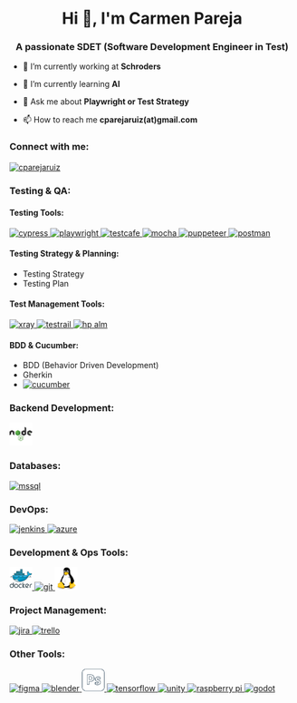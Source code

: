 <h1 align="center">Hi 👋, I'm Carmen Pareja</h1>
<h3 align="center">A passionate SDET (Software Development Engineer in Test)</h3>

- 🔭 I’m currently working at **Schroders**

- 🌱 I’m currently learning **AI**

- 💬 Ask me about **Playwright or Test Strategy**

- 📫 How to reach me **cparejaruiz(at)gmail.com**

<h3 align="left">Connect with me:</h3>
<p align="left">
<a href="https://linkedin.com/in/cparejaruiz" target="blank"><img align="center" src="https://raw.githubusercontent.com/rahuldkjain/github-profile-readme-generator/master/src/images/icons/Social/linked-in-alt.svg" alt="cparejaruiz" height="30" width="40" /></a>
</p>

<h3 align="left">Testing & QA:</h3>

<h4>Testing Tools:</h4>
<p align="left">
  <a href="https://www.cypress.io" target="_blank" rel="noreferrer">
    <img src="https://raw.githubusercontent.com/simple-icons/simple-icons/6e46ec1fc23b60c8fd0d2f2ff46db82e16dbd75f/icons/cypress.svg" alt="cypress" width="40" height="40"/>
  </a>
  <a href="https://playwright.dev/" target="_blank" rel="noreferrer">
    <img src="https://playwright.dev/img/playwright-logo.svg" alt="playwright" width="40" height="40"/>
  </a>
  <a href="https://testcafe.io/" target="_blank" rel="noreferrer">
    <img src="https://raw.githubusercontent.com/DevExpress/testcafe/master/media/testcafe-logo.svg" alt="testcafe" width="40" height="40"/>
  </a>
  <a href="https://mochajs.org" target="_blank" rel="noreferrer">
    <img src="https://www.vectorlogo.zone/logos/mochajs/mochajs-icon.svg" alt="mocha" width="40" height="40"/>
  </a>
  <a href="https://github.com/puppeteer/puppeteer" target="_blank" rel="noreferrer">
    <img src="https://www.vectorlogo.zone/logos/pptrdev/pptrdev-official.svg" alt="puppeteer" width="40" height="40"/>
  </a>
  <a href="https://postman.com" target="_blank" rel="noreferrer">
    <img src="https://www.vectorlogo.zone/logos/getpostman/getpostman-icon.svg" alt="postman" width="40" height="40"/>
  </a>
</p>

<h4>Testing Strategy & Planning:</h4>
<ul>
  <li>Testing Strategy</li>
  <li>Testing Plan</li>
</ul>

<h4>Test Management Tools:</h4>
<p align="left">
  <a href="https://www.getxray.app/" target="_blank" rel="noreferrer">
    <img src="https://assets.streamlinehq.com/image/private/w_300,h_300,ar_1/f_auto/v1/icons/5/xray-for-jira-ehlprq39608no8nw52j489.png/xray-for-jira-8c7ael4m5zn9xoplv4xzs9.png?_a=DATAdtAAZAA0" alt="xray" width="40" height="40"/>
  </a>
  <a href="https://www.testrail.com/" target="_blank" rel="noreferrer">
    <img src="https://images.sftcdn.net/images/t_app-icon-m/p/cf621780-b1a7-4fcc-a83a-ab4b48ef524a/552890671/testrail-testrail-logo-100.png" alt="testrail" width="40" height="40"/>
  </a>
  <a href="https://www.hp.com/hpinfo/newsroom/press_kits/2010/HPSoftwareUniverseBarcelona2010/HP_Application_Lifecycle_Management.pdf" target="_blank" rel="noreferrer">
    <img src="https://www.scaler.com/topics/images/hp-alm-Thumbnail-Image.webp" alt="hp alm" width="40" height="40"/>
  </a>
</p>

<h4>BDD & Cucumber:</h4>
<ul>
  <li>BDD (Behavior Driven Development)</li>
  <li>Gherkin</li>
  <li>
    <a href="https://cucumber.io/" target="_blank" rel="noreferrer">
      <img src="https://encrypted-tbn0.gstatic.com/images?q=tbn:ANd9GcQUcTovmEheRu2fTtdDcvKLgP4a91Bb8jvhCQ&s" alt="cucumber" width="40" height="40"/>
    </a>
  </li>
</ul>

<h3 align="left">Backend Development:</h3>
<p align="left">
  <a href="https://nodejs.org" target="_blank" rel="noreferrer">
    <img src="https://raw.githubusercontent.com/devicons/devicon/master/icons/nodejs/nodejs-original-wordmark.svg" alt="nodejs" width="40" height="40"/>
  </a>
</p>

<h3 align="left">Databases:</h3>
<p align="left">
  <a href="https://www.microsoft.com/en-us/sql-server" target="_blank" rel="noreferrer">
    <img src="https://www.svgrepo.com/show/303229/microsoft-sql-server-logo.svg" alt="mssql" width="40" height="40"/>
  </a>
</p>

<h3 align="left">DevOps:</h3>
<p align="left">
  <a href="https://www.jenkins.io" target="_blank" rel="noreferrer">
    <img src="https://www.vectorlogo.zone/logos/jenkins/jenkins-icon.svg" alt="jenkins" width="40" height="40"/>
  </a>
  <a href="https://azure.microsoft.com/en-in/" target="_blank" rel="noreferrer">
    <img src="https://www.vectorlogo.zone/logos/microsoft_azure/microsoft_azure-icon.svg" alt="azure" width="40" height="40"/>
  </a>
</p>

<h3 align="left">Development & Ops Tools:</h3>
<p align="left">
  <a href="https://www.docker.com/" target="_blank" rel="noreferrer">
    <img src="https://raw.githubusercontent.com/devicons/devicon/master/icons/docker/docker-original-wordmark.svg" alt="docker" width="40" height="40"/>
  </a>
  <a href="https://git-scm.com/" target="_blank" rel="noreferrer">
    <img src="https://www.vectorlogo.zone/logos/git-scm/git-scm-icon.svg" alt="git" width="40" height="40"/>
  </a>
  <a href="https://www.linux.org/" target="_blank" rel="noreferrer">
    <img src="https://raw.githubusercontent.com/devicons/devicon/master/icons/linux/linux-original.svg" alt="linux" width="40" height="40"/>
  </a>
</p>

<h3 align="left">Project Management:</h3>
<p align="left">
  <a href="https://www.atlassian.com/software/jira" target="_blank" rel="noreferrer">
    <img src="https://cdn.worldvectorlogo.com/logos/jira-1.svg" alt="jira" width="40" height="40"/>
  </a>
  <a href="https://trello.com/" target="_blank" rel="noreferrer">
    <img src="https://cdn.worldvectorlogo.com/logos/trello.svg" alt="trello" width="40" height="40"/>
  </a>
</p>

<h3 align="left">Other Tools:</h3>
<p align="left">
  <a href="https://www.figma.com/" target="_blank" rel="noreferrer">
    <img src="https://www.vectorlogo.zone/logos/figma/figma-icon.svg" alt="figma" width="40" height="40"/>
  </a>
  <a href="https://www.blender.org/" target="_blank" rel="noreferrer">
    <img src="https://download.blender.org/branding/community/blender_community_badge_white.svg" alt="blender" width="40" height="40"/>
  </a>
  <a href="https://www.photoshop.com/en" target="_blank" rel="noreferrer">
    <img src="https://raw.githubusercontent.com/devicons/devicon/master/icons/photoshop/photoshop-line.svg" alt="photoshop" width="40" height="40"/>
  </a>
  <a href="https://www.tensorflow.org" target="_blank" rel="noreferrer">
    <img src="https://www.vectorlogo.zone/logos/tensorflow/tensorflow-icon.svg" alt="tensorflow" width="40" height="40"/>
  </a>
  <a href="https://unity.com/" target="_blank" rel="noreferrer">
    <img src="https://www.vectorlogo.zone/logos/unity3d/unity3d-icon.svg" alt="unity" width="40" height="40"/>
  </a>
  <a href="https://www.raspberrypi.org/" target="_blank" rel="noreferrer">
    <img src="https://www.raspberrypi.org/app/uploads/2018/03/RPi-Logo-Reg-SCREEN.png" alt="raspberry pi" width="40" height="40"/>
  </a>
  <a href="https://godotengine.org/" target="_blank" rel="noreferrer">
    <img src="https://upload.wikimedia.org/wikipedia/commons/6/6a/Godot_icon.svg" alt="godot" width="40" height="40"/>
  </a>
</p>
